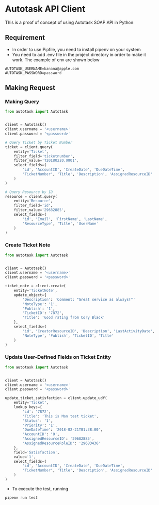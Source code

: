 # Autotask API Client

This is a proof of concept of using Autotask SOAP API in Python

## Requirement
* In order to use Pipfile, you need to install pipenv on your system
* You need to add .env file in the project directory in order to make it work. The example of env are shown below

```
AUTOTASK_USERNAME=banana@apple.com
AUTOTASK_PASSWORD=password
```

## Making Request
### Making Query
```python
from autotask import Autotask


client = Autotask()
client.username = '<username>'
client.password = '<password>'

# Query Ticket by Ticket Number
ticket = client.query(
    entity='Ticket',
    filter_field='ticketnumber',
    filter_value='T20180220.0001',
    select_fields=(
        'id', 'AccountID', 'CreateDate', 'DueDateTime',
        'TicketNumber', 'Title', 'Description', 'AssignedResourceID'
    )
)

# Query Resource by ID
resource = client.query(
    entity='Resource',
    filter_field='id',
    filter_value='29682885',
    select_fields=(
        'id', 'Email', 'FirstName', 'LastName',
        'ResourceType', 'Title', 'UserName'
    )
)
```

### Create Ticket Note
```python
from autotask import Autotask


client = Autotask()
client.username = '<username>'
client.password = '<password>'

ticket_note = client.create(
    entity='TicketNote',
    update_object={
        'Description': 'Comment: "Great service as always!"'
        'NoteType': '1',
        'Publish': '1',
        'TicketID': '7872',
        'Title': 'Good rating from Cory Black'
    },
    select_fields=(
        'id', 'CreatorResourceID', 'Description', 'LastActivityDate',
        'NoteType', 'Publish', 'TicketID', 'Title'
    )
)
```

### Update User-Defined Fields on Ticket Entity
```python
from autotask import Autotask


client = Autotask()
client.username = '<username>'
client.password = '<password>'

update_ticket_satisfaction = client.update_udf(
    entity='Ticket',
    lookup_keys={
        'id': '7872',
        'Title': 'This is Man test ticket',
        'Status': '1',
        'Priority': '1',
        'DueDateTime': '2018-02-21T01:38:00',
        'AccountID': '0',
        'AssignedResourceID': '29682885',
        'AssignedResourceRoleID': '29683436'
    },
    field='Satisfaction',
    value='1',
    select_fields=(
        'id', 'AccountID', 'CreateDate', 'DueDateTime',
        'TicketNumber', 'Title', 'Description', 'AssignedResourceID'
    )
)
```

* To execute the test, running
```
pipenv run test
```

